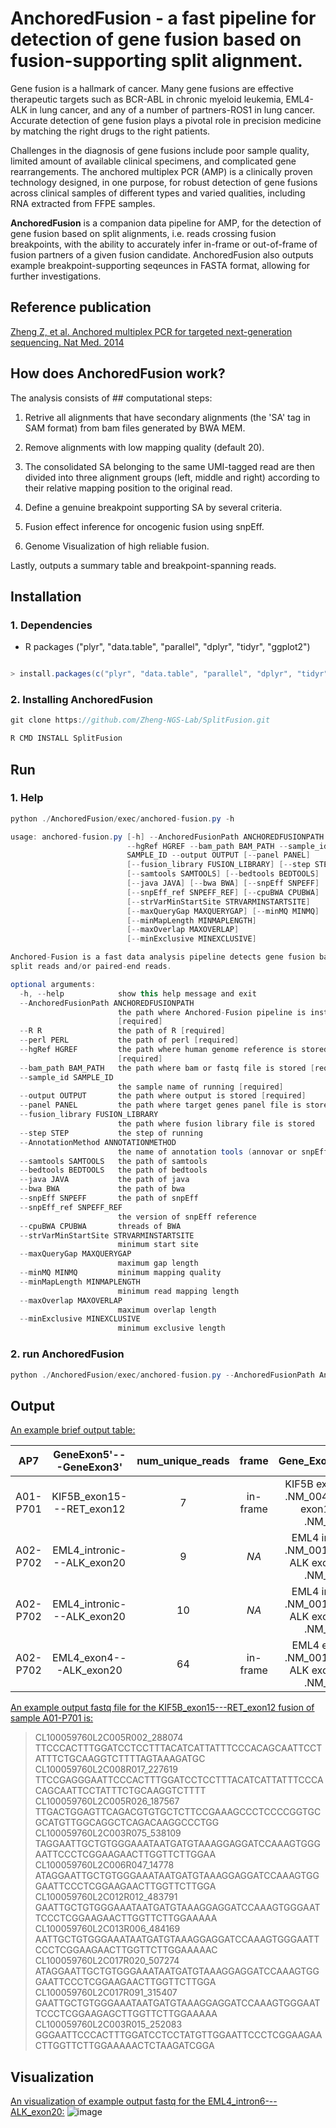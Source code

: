 # AnchoredFusion - a fast pipeline for detection of gene fusion based on fusion-supporting split alignment.

Gene fusion is a hallmark of cancer. Many gene fusions are effective therapeutic targets such as BCR-ABL in chronic myeloid leukemia, EML4-ALK in lung cancer, and any of a number of partners-ROS1 in lung cancer. Accurate detection of gene fusion plays a pivotal role in precision medicine by matching the right drugs to the right patients.

Challenges in the diagnosis of gene fusions include poor sample quality, limited amount of available clinical specimens, and complicated gene rearrangements. The anchored multiplex PCR (AMP) is a clinically proven technology designed, in one purpose, for robust detection of gene fusions across clinical samples of different types and varied qualities, including RNA extracted from FFPE samples.

**AnchoredFusion** is a companion data pipeline for AMP, for the detection of gene fusion based on split alignments, i.e. reads crossing fusion breakpoints, with the ability to accurately infer in-frame or out-of-frame of fusion partners of a given fusion candidate. AnchoredFusion also outputs example breakpoint-supporting seqeunces in FASTA format, allowing for further investigations.

## Reference publication
[Zheng Z, et al. Anchored multiplex PCR for targeted next-generation sequencing. Nat Med. 2014](http://www.nature.com/nm/journal/v20/n12/full/nm.3729.html)

## How does AnchoredFusion work?  


The analysis consists of ## computational steps:

1. Retrive all alignments that have secondary alignments (the 'SA' tag in SAM format) from bam files generated by BWA MEM.

2. Remove alignments with low mapping quality (default 20).

3. The consolidated SA belonging to the same UMI-tagged read are then divided into three alignment groups (left, middle and right) according to their relative mapping position to the original read.

4. Define a genuine breakpoint supporting SA by several criteria.

5. Fusion effect inference for oncogenic fusion using snpEff.

6. Genome Visualization of high reliable fusion.


Lastly, outputs a summary table and breakpoint-spanning reads.



## Installation

### 1. Dependencies

- R packages ("plyr", "data.table", "parallel", "dplyr", "tidyr", "ggplot2")


```java

> install.packages(c("plyr", "data.table", "parallel", "dplyr", "tidyr", "ggplot2"))

```

### 2. Installing AnchoredFusion

```java
git clone https://github.com/Zheng-NGS-Lab/SplitFusion.git

R CMD INSTALL SplitFusion
```


## Run

### 1. Help
```java
python ./AnchoredFusion/exec/anchored-fusion.py -h

usage: anchored-fusion.py [-h] --AnchoredFusionPath ANCHOREDFUSIONPATH --R R
                          --hgRef HGREF --bam_path BAM_PATH --sample_id
                          SAMPLE_ID --output OUTPUT [--panel PANEL]
                          [--fusion_library FUSION_LIBRARY] [--step STEP]
                          [--samtools SAMTOOLS] [--bedtools BEDTOOLS]
                          [--java JAVA] [--bwa BWA] [--snpEff SNPEFF]
                          [--snpEff_ref SNPEFF_REF] [--cpuBWA CPUBWA]
                          [--strVarMinStartSite STRVARMINSTARTSITE]
                          [--maxQueryGap MAXQUERYGAP] [--minMQ MINMQ]
                          [--minMapLength MINMAPLENGTH]
                          [--maxOverlap MAXOVERLAP]
                          [--minExclusive MINEXCLUSIVE]

Anchored-Fusion is a fast data analysis pipeline detects gene fusion based on
split reads and/or paired-end reads.

optional arguments:
  -h, --help            show this help message and exit
  --AnchoredFusionPath ANCHOREDFUSIONPATH
                        the path where Anchored-Fusion pipeline is installed
                        [required]
  --R R                 the path of R [required]
  --perl PERL           the path of perl [required]
  --hgRef HGREF         the path where human genome reference is stored
                        [required]
  --bam_path BAM_PATH   the path where bam or fastq file is stored [required]
  --sample_id SAMPLE_ID
                        the sample name of running [required]
  --output OUTPUT       the path where output is stored [required]
  --panel PANEL         the path where target genes panel file is stored
  --fusion_library FUSION_LIBRARY
                        the path where fusion library file is stored
  --step STEP           the step of running
  --AnnotationMethod ANNOTATIONMETHOD
                        the name of annotation tools (annovar or snpEff, default: annovar)
  --samtools SAMTOOLS   the path of samtools
  --bedtools BEDTOOLS   the path of bedtools
  --java JAVA           the path of java
  --bwa BWA             the path of bwa
  --snpEff SNPEFF       the path of snpEff
  --snpEff_ref SNPEFF_REF
                        the version of snpEff reference
  --cpuBWA CPUBWA       threads of BWA
  --strVarMinStartSite STRVARMINSTARTSITE
                        minimum start site
  --maxQueryGap MAXQUERYGAP
                        maximum gap length
  --minMQ MINMQ         minimum mapping quality
  --minMapLength MINMAPLENGTH
                        minimum read mapping length
  --maxOverlap MAXOVERLAP
                        maximum overlap length
  --minExclusive MINEXCLUSIVE
                        minimum exclusive length

```

### 2. run AnchoredFusion
```java
python ./AnchoredFusion/exec/anchored-fusion.py --AnchoredFusionPath AnchoredFusionPath --hgRef hgRef --bam_path bam_path --sample_id sample_id --output output --R R --perl perl
```

## Output 
[An example brief output table:](https://github.com/Zheng-NGS-Lab/AnchoredFusion/blob/master/inst/data/example_data/result/example/example.brief.summary)

| AP7         | GeneExon5'---GeneExon3'    | num_unique_reads | frame    | Gene_Exon_cDNA_5'_3'            |
|:-----------:|:--------------------------:|:----------------:|:--------:|:-------------------------------:|
| A01-P701    | KIF5B_exon15---RET_exon12  |                7 | in-frame | KIF5B exon15 c.1723 .NM_004521.---RET exon12 c.2138 .NM_020630. |
| A02-P702    | EML4_intronic---ALK_exon20 |                9 | _NA_     | EML4 intronic c.NA .NM_001145076.---ALK exon20 c.3171 .NM_004304. |
| A02-P702    | EML4_intronic---ALK_exon20 |               10 | _NA_     | EML4 intronic c.NA .NM_001145076.---ALK exon20 c.3173 .NM_004304. |
| A02-P702    | EML4_exon4---ALK_exon20    |               64 | in-frame | EML4 exon4 c.468 .NM_001145076.---ALK exon20 c.3171 .NM_004304. |

[An example output fastq file for the KIF5B_exon15---RET_exon12 fusion of sample A01-P701 is:](https://github.com/Zheng-NGS-Lab/AnchoredFusion/blob/master/inst/data/example_data/result/example/example.EML4_intron6---ALK_exon20.txt)

 >CL100059760L2C005R002_288074
TTCCCACTTTGGATCCTCCTTTACATCATTATTTCCCACAGCAATTCCTATTTCTGCAAGGTCTTTTAGTAAAGATGC
 >CL100059760L2C008R017_227619
TTCCGAGGGAATTCCCACTTTGGATCCTCCTTTACATCATTATTTCCCACAGCAATTCCTATTTCTGCAAGGTCTTTT
 >CL100059760L2C005R026_187567
TTGACTGGAGTTCAGACGTGTGCTCTTCCGAAAGCCCTCCCCGGTGCGCATGTTGGCAGGCTCAGACAAGGCCCTGG
 >CL100059760L2C003R075_538109
TAGGAATTGCTGTGGGAAATAATGATGTAAAGGAGGATCCAAAGTGGGAATTCCCTCGGAAGAACTTGGTTCTTGGAA
 >CL100059760L2C006R047_14778
ATAGGAATTGCTGTGGGAAATAATGATGTAAAGGAGGATCCAAAGTGGGAATTCCCTCGGAAGAACTTGGTTCTTGGA
 >CL100059760L2C012R012_483791
GAATTGCTGTGGGAAATAATGATGTAAAGGAGGATCCAAAGTGGGAATTCCCTCGGAAGAACTTGGTTCTTGGAAAAA
 >CL100059760L2C013R006_484169
AATTGCTGTGGGAAATAATGATGTAAAGGAGGATCCAAAGTGGGAATTCCCTCGGAAGAACTTGGTTCTTGGAAAAAC
 >CL100059760L2C017R020_507274
ATAGGAATTGCTGTGGGAAATAATGATGTAAAGGAGGATCCAAAGTGGGAATTCCCTCGGAAGAACTTGGTTCTTGGA
 >CL100059760L2C017R091_315407
GAATTGCTGTGGGAAATAATGATGTAAAGGAGGATCCAAAGTGGGAATTCCCTCGGAAGAGCTTGGTTCTTGGAAAAA
 >CL100059760L2C003R015_252083
GGGAATTCCCACTTTGGATCCTCCTATGTTGGAATTCCCTCGGAAGAACTTGGTTCTTGGAAAAACTCTAAGATCGGA



## Visualization
[An visualization of example output fastq for the EML4_intron6---ALK_exon20:](https://github.com/Zheng-NGS-Lab/AnchoredFusion/blob/master/inst/data/example_data/result/example/example.EML4_intron6---ALK_exon20.png)
![image](https://github.com/Zheng-NGS-Lab/AnchoredFusion/blob/master/inst/data/example_data/result/example/example.EML4_intron6---ALK_exon20.png)




